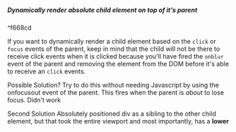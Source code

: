 ##### Dynamically render absolute child element on top of it's parent

^f668cd

If you want to dynamically render a child element based on the `click` or `focus` events of the parent, keep in mind that the child will not be there to receive click events when it is clicked because you'll have fired the `onblur` event of the parent and removing the element from the DOM before it's able to receive an `click` events.

  Possible Solution?
  Try to do this without needing Javascript  by using the onfocusout event of the parent. This fires when the parent is *about* to lose focus. Didn't work

  Second Solution
  Absolutely positioned div as a sibling to the other child element, but that took the entire viewport and most importantly, has a **lower** 
